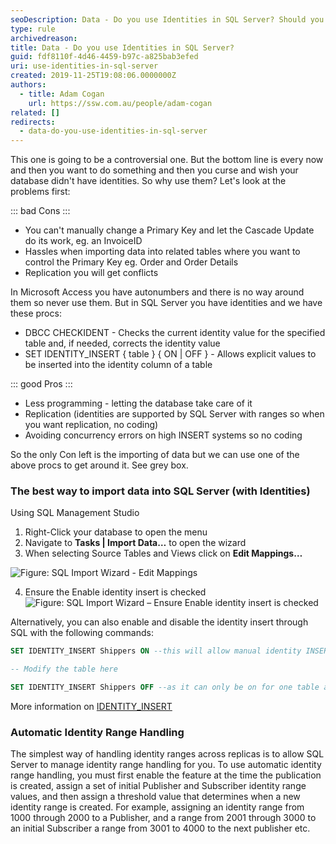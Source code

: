 ```yaml
---
seoDescription: Data - Do you use Identities in SQL Server? Should you use identities in SQL Server? While they offer convenience and conflict-free replication, they also introduce limitations when importing data or manually updating primary keys.
type: rule
archivedreason:
title: Data - Do you use Identities in SQL Server?
guid: fdf8110f-4d46-4459-b97c-a825bab3efed
uri: use-identities-in-sql-server
created: 2019-11-25T19:08:06.0000000Z
authors:
  - title: Adam Cogan
    url: https://ssw.com.au/people/adam-cogan
related: []
redirects:
  - data-do-you-use-identities-in-sql-server
---
```


This one is going to be a controversial one. But the bottom line is every now and then you want to do something and then you curse and wish your database didn't have identities. So why use them? Let's look at the problems first:

<!--endintro-->

::: bad
Cons
:::

* You can't manually change a Primary Key and let the Cascade Update do its work, eg. an InvoiceID
* Hassles when importing data into related tables where you want to control the Primary Key eg. Order and Order Details
* Replication you will get conflicts

In Microsoft Access you have autonumbers and there is no way around them so never use them.
But in SQL Server you have identities and we have these procs:

* DBCC CHECKIDENT - Checks the current identity value for the specified table and, if needed, corrects the identity value
* SET IDENTITY_INSERT { table } { ON | OFF } - Allows explicit values to be inserted into the identity column of a table

::: good
Pros
:::

* Less programming - letting the database take care of it
* Replication (identities are supported by SQL Server with ranges so when you want replication, no coding)
* Avoiding concurrency errors on high INSERT systems so no coding

So the only Con left is the importing of data but we can use one of the above procs to get around it. See grey box.

### The best way to import data into SQL Server (with Identities)

Using SQL Management Studio

1. Right-Click your database to open the menu
2. Navigate to **Tasks | Import Data…** to open the wizard
3. When selecting Source Tables and Views click on **Edit Mappings…**

![Figure: SQL Import Wizard - Edit Mappings](IdentityImportEditMappings.png)

4. Ensure the Enable identity insert is checked
   ![Figure: SQL Import Wizard – Ensure Enable identity insert is checked](EnableIdentityInsert.png)

Alternatively, you can also enable and disable the identity insert through SQL with the following commands:

```sql
SET IDENTITY_INSERT Shippers ON --this will allow manual identity INSERTS on the requested table

-- Modify the table here

SET IDENTITY_INSERT Shippers OFF --as it can only be on for one table at a time
```

More information on [IDENTITY_INSERT](https://docs.microsoft.com/en-us/sql/t-sql/statements/set-identity-insert-transact-sql?redirectedfrom=MSDN&view=sql-server-ver15&WT.mc_id=ES-MVP-33518)

### Automatic Identity Range Handling

The simplest way of handling identity ranges across replicas is to allow SQL Server to manage identity range handling for you. To use automatic identity range handling, you must first enable the feature at the time the publication is created, assign a set of initial Publisher and Subscriber identity range values, and then assign a threshold value that determines when a new identity range is created.
For example, assigning an identity range from 1000 through 2000 to a Publisher, and a range from 2001 through 3000 to an initial Subscriber a range from 3001 to 4000 to the next publisher etc.
